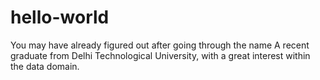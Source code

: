 # hello-world
You may have already figured out after going through the name
A recent graduate from Delhi Technological University, with a great interest within the data domain.  
